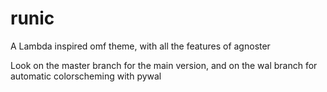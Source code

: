 # runic

A Lambda inspired omf theme, with all the features of agnoster

Look on the master branch for the main version, and on the wal branch for automatic colorscheming with pywal
